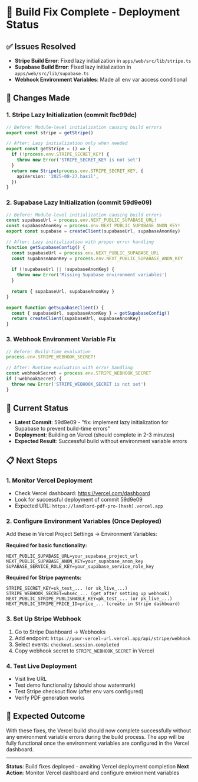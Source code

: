 # 🎉 Build Fix Complete - Deployment Status

## ✅ Issues Resolved
- **Stripe Build Error**: Fixed lazy initialization in `apps/web/src/lib/stripe.ts`
- **Supabase Build Error**: Fixed lazy initialization in `apps/web/src/lib/supabase.ts`
- **Webhook Environment Variables**: Made all env var access conditional

## 🔧 Changes Made

### 1. Stripe Lazy Initialization (commit fbc99dc)
```typescript
// Before: Module-level initialization causing build errors
export const stripe = getStripe()

// After: Lazy initialization only when needed
export const getStripe = () => {
  if (!process.env.STRIPE_SECRET_KEY) {
    throw new Error('STRIPE_SECRET_KEY is not set')
  }
  return new Stripe(process.env.STRIPE_SECRET_KEY, {
    apiVersion: '2025-08-27.basil',
  })
}
```

### 2. Supabase Lazy Initialization (commit 59d9e09)
```typescript
// Before: Module-level initialization causing build errors
const supabaseUrl = process.env.NEXT_PUBLIC_SUPABASE_URL!
const supabaseAnonKey = process.env.NEXT_PUBLIC_SUPABASE_ANON_KEY!
export const supabase = createClient(supabaseUrl, supabaseAnonKey)

// After: Lazy initialization with proper error handling
function getSupabaseConfig() {
  const supabaseUrl = process.env.NEXT_PUBLIC_SUPABASE_URL
  const supabaseAnonKey = process.env.NEXT_PUBLIC_SUPABASE_ANON_KEY
  
  if (!supabaseUrl || !supabaseAnonKey) {
    throw new Error('Missing Supabase environment variables')
  }
  
  return { supabaseUrl, supabaseAnonKey }
}

export function getSupabaseClient() {
  const { supabaseUrl, supabaseAnonKey } = getSupabaseConfig()
  return createClient(supabaseUrl, supabaseAnonKey)
}
```

### 3. Webhook Environment Variable Fix
```typescript
// Before: Build-time evaluation
process.env.STRIPE_WEBHOOK_SECRET!

// After: Runtime evaluation with error handling
const webhookSecret = process.env.STRIPE_WEBHOOK_SECRET
if (!webhookSecret) {
  throw new Error('STRIPE_WEBHOOK_SECRET is not set')
}
```

## 🚀 Current Status
- **Latest Commit**: 59d9e09 - "fix: implement lazy initialization for Supabase to prevent build-time errors"
- **Deployment**: Building on Vercel (should complete in 2-3 minutes)
- **Expected Result**: Successful build without environment variable errors

## 📋 Next Steps

### 1. Monitor Vercel Deployment
- Check Vercel dashboard: https://vercel.com/dashboard
- Look for successful deployment of commit 59d9e09
- Expected URL: `https://landlord-pdf-pro-[hash].vercel.app`

### 2. Configure Environment Variables (Once Deployed)
Add these in Vercel Project Settings → Environment Variables:

**Required for basic functionality:**
```
NEXT_PUBLIC_SUPABASE_URL=your_supabase_project_url
NEXT_PUBLIC_SUPABASE_ANON_KEY=your_supabase_anon_key
SUPABASE_SERVICE_ROLE_KEY=your_supabase_service_role_key
```

**Required for Stripe payments:**
```
STRIPE_SECRET_KEY=sk_test_... (or sk_live_...)
STRIPE_WEBHOOK_SECRET=whsec_... (get after setting up webhook)
NEXT_PUBLIC_STRIPE_PUBLISHABLE_KEY=pk_test_... (or pk_live_...)
NEXT_PUBLIC_STRIPE_PRICE_ID=price_... (create in Stripe dashboard)
```

### 3. Set Up Stripe Webhook
1. Go to Stripe Dashboard → Webhooks
2. Add endpoint: `https://your-vercel-url.vercel.app/api/stripe/webhook`
3. Select events: `checkout.session.completed`
4. Copy webhook secret to `STRIPE_WEBHOOK_SECRET` in Vercel

### 4. Test Live Deployment
- Visit live URL
- Test demo functionality (should show watermark)
- Test Stripe checkout flow (after env vars configured)
- Verify PDF generation works

## 🎯 Expected Outcome
With these fixes, the Vercel build should now complete successfully without any environment variable errors during the build process. The app will be fully functional once the environment variables are configured in the Vercel dashboard.

---

**Status**: Build fixes deployed - awaiting Vercel deployment completion
**Next Action**: Monitor Vercel dashboard and configure environment variables
